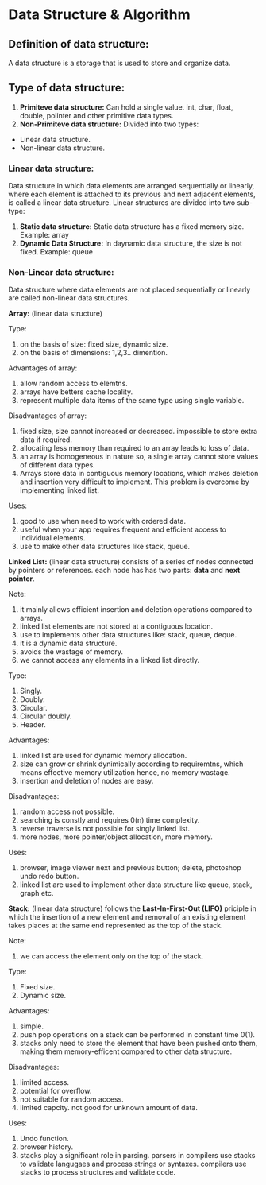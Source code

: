 # Data Structure & Algorithm

## Definition of data structure:
A data structure is a storage that is used to store and organize data.

## Type of data structure:
1. **Primiteve data structure:** Can hold a single value. int, char, float, double, poiinter and other primitive data types.
2. **Non-Primiteve data structure:** Divided into two types:
- Linear data structure.
- Non-linear data structure.

### Linear data structure:
Data structure in which data elements are arranged sequentially or linearly, where each element is attached to its previous and next adjacent elements, is called a linear data structure. Linear structures are divided into two sub-type:
1. **Static data structure:** Static data structure has a fixed memory size. Example: array
2. **Dynamic Data Structure:** In daynamic data structure, the size is not fixed. Example: queue

### Non-Linear data structure:
Data structure where data elements are not placed sequentially or linearly are called non-linear data structures.


**Array:** (linear data structure)

Type:
1. on the basis of size: fixed size, dynamic size.
2. on the basis of dimensions: 1,2,3.. dimention.

Advantages of array:
1. allow random access to elemtns.
2. arrays have betters cache locality.
3. represent multiple data items of the same type using single variable.

Disadvantages of array:
1. fixed size, size cannot increased or decreased. impossible to store extra data if required.
2. allocating less memory than required to an array leads to loss of data.
3. an array is homogeneous in nature so, a single array cannot store values of different data types.
4. Arrays store data in contiguous memory locations, which makes deletion and insertion very difficult to implement. This problem is overcome by implementing linked list.

Uses:
1. good to use when need to work with ordered data.
2. useful when your app requires frequent and efficient access to individual elements.
3. use to make other data structures like stack, queue.

**Linked List:** (linear data structure) consists of a series of nodes connected by pointers or references. each node has has two parts: **data** and **next pointer**.

Note:<br>
1. it mainly allows efficient insertion and deletion operations compared to arrays.
2. linked list elements are not stored at a contiguous location.
3. use to implements other data structures like: stack, queue, deque.
4. it is a dynamic data structure.
5. avoids the wastage of memory.
6. we cannot access any elements in a linked list directly.

Type:
1. Singly.
2. Doubly.
3. Circular.
4. Circular doubly.
5. Header.

Advantages:
1. linked list are used for dynamic memory allocation.
2. size can grow or shrink dynimically according to requiremtns, which means effective memory utilization hence, no memory wastage.
3. insertion and deletion of nodes are easy.

Disadvantages:
1. random access not possible.
2. searching is constly and requires 0(n) time complexity.
3. reverse traverse is not possible for singly linked list.
4. more nodes, more pointer/object allocation, more memory.

Uses:
1. browser, image viewer next and previous button; delete, photoshop undo redo button.
2. linked list are used to implement other data structure like queue, stack, graph etc.


**Stack:** (linear data structure) follows the **Last-In-First-Out (LIFO)** priciple in which the insertion of a new element and removal of an existing element takes places at the same end represented as the top of the stack.

Note:
1. we can access the element only on the top of the stack.

Type:
1. Fixed size.
2. Dynamic size.

Advantages:
1. simple.
2. push pop operations on a stack can be performed in constant time 0(1).
3. stacks only need to store the element that have been pushed onto them, making them memory-efficent compared to other data structure.

Disadvantages:
1. limited access.
2. potential for overflow.
3. not suitable for random access.
4. limited capcity. not good for unknown amount of data.

Uses:
1. Undo function.
2. browser history.
3. stacks play a significant role in parsing. parsers in compilers use stacks to validate langugaes and process strings or syntaxes. compilers use stacks to process structures and validate code.